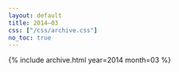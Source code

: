 ```yaml
---
layout: default
title: 2014–03
css: ["/css/archive.css"]
no_toc: true
---
```


{% include archive.html year=2014 month=03 %}

